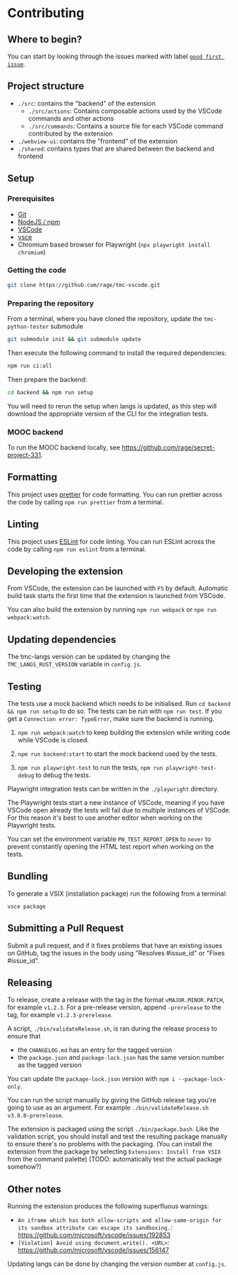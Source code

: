 # Contributing

## Where to begin?

You can start by looking through the issues marked with label [`good first issue`](https://github.com/rage/tmc-vscode/labels/good%20first%20issue).

## Project structure

-   `./src`: contains the "backend" of the extension
    -   `./src/actions`: Contains composable actions used by the VSCode commands and other actions
    -   `./src/commands`: Contains a source file for each VSCode command contributed by the extension
-   `./webview-ui`: contains the "frontend" of the extension
-   `./shared`: contains types that are shared between the backend and frontend

## Setup

### Prerequisites

-   [Git](https://git-scm.com/)
-   [NodeJS / npm](https://nodejs.org/)
-   [VSCode](https://code.visualstudio.com/)
-   [vsce](https://www.npmjs.com/package/vsce)
-   Chromium based browser for Playwright (`npx playwright install chromium`)

### Getting the code

```bash
git clone https://github.com/rage/tmc-vscode.git
```

### Preparing the repository

From a terminal, where you have cloned the repository, update the `tmc-python-tester` submodule

```bash
git submodule init && git submodule update
```

Then execute the following command to install the required dependencies:

```bash
npm run ci:all
```

Then prepare the backend:

```bash
cd backend && npm run setup
```

You will need to rerun the setup when langs is updated, as this step will download the appropriate version of the CLI for the integration tests.

### MOOC backend

To run the MOOC backend locally, see https://github.com/rage/secret-project-331.

## Formatting

This project uses [prettier](https://prettier.io/) for code formatting. You can run prettier across the code by calling `npm run prettier` from a terminal.

## Linting

This project uses [ESLint](https://eslint.org/) for code linting. You can run ESLint across the code by calling `npm run eslint` from a terminal.

## Developing the extension

From VSCode, the extension can be launched with `F5` by default.
Automatic build task starts the first time that the extension is launched from VSCode.

You can also build the extension by running `npm run webpack` or `npm run webpack:watch`.

## Updating dependencies

The tmc-langs version can be updated by changing the `TMC_LANGS_RUST_VERSION` variable in `config.js`.

## Testing

The tests use a mock backend which needs to be initialised. Run `cd backend && npm run setup` to do so. The tests can be run with `npm run test`. If you get a `Connection error: TypeError`, make sure the backend is running.

1. `npm run webpack:watch` to keep building the extension while writing code while VSCode is closed.

2. `npm run backend:start` to start the mock backend used by the tests.

3. `npm run playwright-test` to run the tests, `npm run playwright-test-debug` to debug the tests.

Playwright integration tests can be written in the `./playwright` directory.

The Playwright tests start a new instance of VSCode, meaning if you have VSCode open already the tests will fail due to multiple instances of VSCode. For this reason it's best to use another editor when working on the Playwright tests.

You can set the environment variable `PW_TEST_REPORT_OPEN` to `never` to prevent constantly opening the HTML test report when working on the tests.

## Bundling

To generate a VSIX (installation package) run the following from a terminal:

```
vsce package
```

## Submitting a Pull Request

Submit a pull request, and if it fixes problems that have an existing issues on GitHub, tag the issues in the body using "Resolves #issue_id" or "Fixes #issue_id".

## Releasing

To release, create a release with the tag in the format `vMAJOR.MINOR.PATCH`, for example `v1.2.3`. For a pre-release version, append `-prerelease` to the tag, for example `v1.2.3-prerelease`.

A script, `./bin/validateRelease.sh`, is ran during the release process to ensure that

-   the `CHANGELOG.md` has an entry for the tagged version
-   the `package.json` and `package-lock.json` has the same version number as the tagged version

You can update the `package-lock.json` version with `npm i --package-lock-only`.

You can run the script manually by giving the GitHub release tag you're going to use as an argument. For example `./bin/validateRelease.sh v3.0.0-prerelease`.

The extension is packaged using the script `./bin/package.bash`. Like the validation script, you should install and test the resulting package manually to ensure there's no problems with the packaging. (You can install the extension from the package by selecting `Extensions: Install from VSIX` from the command palette) (TODO: automatically test the actual package somehow?)

## Other notes

Running the extension produces the following superfluous warnings:

-   `An iframe which has both allow-scripts and allow-same-origin for its sandbox attribute can escape its sandboxing.`: https://github.com/microsoft/vscode/issues/192853
-   `[Violation] Avoid using document.write(). <URL>`: https://github.com/microsoft/vscode/issues/156147

Updating langs can be done by changing the version number at `config.js`.
